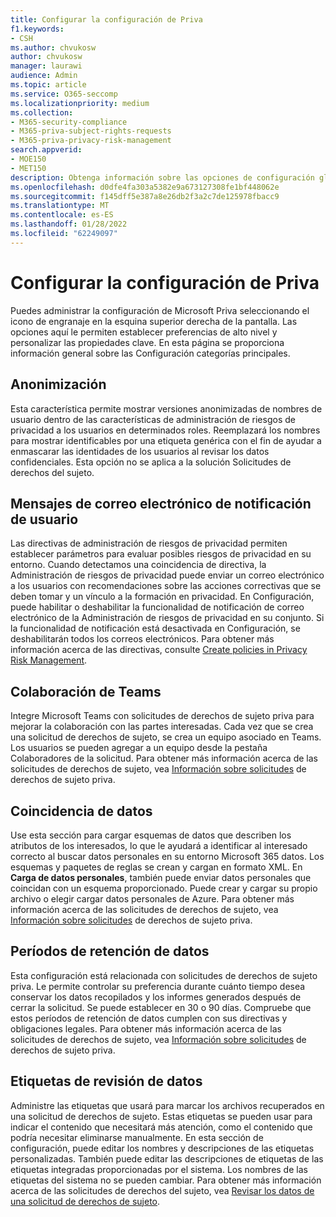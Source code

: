 ```yaml
---
title: Configurar la configuración de Priva
f1.keywords:
- CSH
ms.author: chvukosw
author: chvukosw
manager: laurawi
audience: Admin
ms.topic: article
ms.service: O365-seccomp
ms.localizationpriority: medium
ms.collection:
- M365-security-compliance
- M365-priva-subject-rights-requests
- M365-priva-privacy-risk-management
search.appverid:
- MOE150
- MET150
description: Obtenga información sobre las opciones de configuración global de Microsoft Priva.
ms.openlocfilehash: d0dfe4fa303a5382e9a673127308fe1bf448062e
ms.sourcegitcommit: f145dff5e387a8e26db2f3a2c7de125978fbacc9
ms.translationtype: MT
ms.contentlocale: es-ES
ms.lasthandoff: 01/28/2022
ms.locfileid: "62249097"
---
```

# <a name="configure-priva-settings"></a>Configurar la configuración de Priva

Puedes administrar la configuración de Microsoft Priva seleccionando el icono de engranaje en la esquina superior derecha de la pantalla. Las opciones aquí le permiten establecer preferencias de alto nivel y personalizar las propiedades clave. En esta página se proporciona información general sobre las Configuración categorías principales.

## <a name="anonymization"></a>Anonimización

Esta característica permite mostrar versiones anonimizadas de nombres de usuario dentro de las características de administración de riesgos de privacidad a los usuarios en determinados roles. Reemplazará los nombres para mostrar identificables por una etiqueta genérica con el fin de ayudar a enmascarar las identidades de los usuarios al revisar los datos confidenciales. Esta opción no se aplica a la solución Solicitudes de derechos del sujeto.

## <a name="user-notification-emails"></a>Mensajes de correo electrónico de notificación de usuario  

Las directivas de administración de riesgos de privacidad permiten establecer parámetros para evaluar posibles riesgos de privacidad en su entorno. Cuando detectamos una coincidencia de directiva, la Administración de riesgos de privacidad puede enviar un correo electrónico a los usuarios con recomendaciones sobre las acciones correctivas que se deben tomar y un vínculo a la formación en privacidad. En Configuración, puede habilitar o deshabilitar la funcionalidad de notificación de correo electrónico de la Administración de riesgos de privacidad en su conjunto. Si la funcionalidad de notificación está desactivada en Configuración, se deshabilitarán todos los correos electrónicos. Para obtener más información acerca de las directivas, consulte [Create policies in Privacy Risk Management](risk-management-policies.md).

## <a name="teams-collaboration"></a>Colaboración de Teams  

Integre Microsoft Teams con solicitudes de derechos de sujeto priva para mejorar la colaboración con las partes interesadas. Cada vez que se crea una solicitud de derechos de sujeto, se crea un equipo asociado en Teams. Los usuarios se pueden agregar a un equipo desde la pestaña Colaboradores de la solicitud. Para obtener más información acerca de las solicitudes de derechos de sujeto, vea [Información sobre solicitudes](subject-rights-requests.md) de derechos de sujeto priva.

## <a name="data-matching"></a>Coincidencia de datos  

Use esta sección para cargar esquemas de datos que describen los atributos de los interesados, lo que le ayudará a identificar al interesado correcto al buscar datos personales en su entorno Microsoft 365 datos. Los esquemas y paquetes de reglas se crean y cargan en formato XML. En **Carga de datos personales**, también puede enviar datos personales que coincidan con un esquema proporcionado. Puede crear y cargar su propio archivo o elegir cargar datos personales de Azure. Para obtener más información acerca de las solicitudes de derechos de sujeto, vea [Información sobre solicitudes](subject-rights-requests.md) de derechos de sujeto priva.

## <a name="data-retention-periods"></a>Períodos de retención de datos

Esta configuración está relacionada con solicitudes de derechos de sujeto priva. Le permite controlar su preferencia durante cuánto tiempo desea conservar los datos recopilados y los informes generados después de cerrar la solicitud. Se puede establecer en 30 o 90 días. Compruebe que estos períodos de retención de datos cumplen con sus directivas y obligaciones legales. Para obtener más información acerca de las solicitudes de derechos de sujeto, vea [Información sobre solicitudes](subject-rights-requests.md) de derechos de sujeto priva.

## <a name="data-review-tags"></a>Etiquetas de revisión de datos

Administre las etiquetas que usará para marcar los archivos recuperados en una solicitud de derechos de sujeto. Estas etiquetas se pueden usar para indicar el contenido que necesitará más atención, como el contenido que podría necesitar eliminarse manualmente. En esta sección de configuración, puede editar los nombres y descripciones de las etiquetas personalizadas. También puede editar las descripciones de etiquetas de las etiquetas integradas proporcionadas por el sistema. Los nombres de las etiquetas del sistema no se pueden cambiar. Para obtener más información acerca de las solicitudes de derechos del sujeto, vea [Revisar los datos de una solicitud de derechos de sujeto](subject-rights-requests-data-review.md#step-3-review-data).
